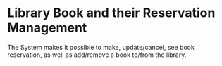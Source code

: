 # Library Book and their Reservation Management 

The System makes it possible to make, update/cancel, see book reservation, as well as add/remove a book to/from the library.
